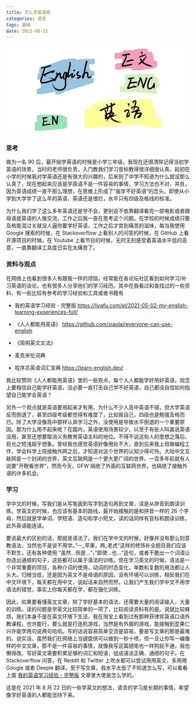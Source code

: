 ```yaml
---
title: 怎么学英语呢
categories: 语言
tags: 基础
date: 2021-08-21
---
```


![English](../images/202108/english.png) 

### 思考

做为一名 90 后，最开始学英语的时候是小学三年级，我现在还很清除记得当初学英语的场景，当时的老师很负责，入门教我们学习音标教得很详细很认真。起初在小学的时候我对学英语还是有很大的兴趣的，后来到了中学不知道为什么就没那么认真了，现在想起来应该是学英语不是一件容易的事情，学习方法也不对，并且，因为英语成绩一直不那么理想，在思维上形成了”我学不好英语“的念头。即使从小学到大学学了这么年的英语，英语还是很烂，水平只有四级及格线的标准。

为什么我们学了这么多年英语还是学不会，更别说不依靠翻译看完一部电影或者跟母语是英语的人做交流，工作之后我一直在思考这个问题。在学校的时候成绩只要及格能混过关就没人逼你要学好英语，工作之后才尝到痛苦的滋味，每当我使用 Google 搜索的时候，在 Stackoverflow 上看别人的问答的时候，在 GitHub 上看开源项目的时候，在 Youtube 上看节目的时候，无时无刻感受着英语水平低的恶意，一直靠翻译工具度日实在太痛苦了。

### 资料与观点

在网络上也看到很多人有跟我一样的烦恼，经常能在各论坛社区看到如何学习/补习英语的谈论，也有很多人分享他们的学习经历。其中在我看过和查找过的一些资料，有一些比较有参考的学习经验和工具或者书籍有

- 我的英语学习经验 - 完整版 https://liyafu.com/el/2021-05-02-my-english-learning-experiences-full/

- 《人人都能用英语》 https://github.com/xiaolai/everyone-can-use-english

- 《简明英文文法》

- 麦克米伦词典

-  程序员英语词汇宝典 https://learn-english.dev/

我比较赞同《人人都能用英语》里的一些观点，每个人人都能学好用好英语，观念上要相信自己能学好英语，没必要一直打击自己学不好英语，自己都没自信如何指望自己能学会英语？

另外一个观点就是英语要用起来才有用，为什么不少人高中英语不错，但大学英语反而倒退了，甚至四级考级都觉得有难度了，比如我自己，四级也是勉强及格而已。除了大学没像高中那样认真学习之外，没使用是导致水平倒退的一个重要原因。那为什么用不起来呢？在国内，英语使用场景较少，以至于有些人叫嚣说英语没用，甚至还想要取消义务教育英语主科的地位。不得不说这些人的思想之落后、目光之短浅超乎想象。曾经我也感觉英语好像用处不大，直到后来我上班做编程工作，学会科学上班接触外网之后，才知道对这个世界的认知少得可怜。大陆中文互联网是一个封闭的世界，英文互联网是一个更大更广阔的世界。一百多年前就有人说要”开眼看世界“，然而今天，GFW 隔绝了外面的互联网世界，也隔绝了接触外语的许多机会。

###  学习

学中文的时候，写我们是从写笔画到写字到造句再到文章，读是从拼音到朗读训练。学英文的时候，也应该有基本的路线，最开始接触的是和拼音一样的 26 个字母，然后就是学单词、学短语、造句和学小短文，读的话同样有音标和朗读训练，此外英语能连读。

要说最大的区别的话，那就是语法了。我们在学中文的时候，好像并没有那么刻意教语法，当然也不是说不用学。”一_苹果，两_老虎“这样的修饰补全题目我们应该不默生，还有各种使用 ”虽然...但是...“，”即使...也...“造句，或者干脆出一个词语让你造出通顺的句子，这些都可以属于语法的训练。但在学习英文的时候，语法是一个非常重要的项目，各种介词的使用，动词的时态变化，单数和复数的用法都让人头大。归根当低，还是因为英文不是母语的原因，没有环境可以训练，相反我们在中文环境下，每天都在用中文，说起话来自然而然，让我们产生我们学中文不用学语法的错觉，事实上你每天都在学，都在强化训练。

因此，如果要看懂英文文章，除了学好基本的语法，还需要大量的阅读输入，大量的训练。读的问题是学英文比较简单的一项了，比较阅读资料有的是。说就比较麻烦，我们本身不是在英文环境下生活，我在淘宝上看到过有那种菲律宾英语口语外教课程，也许能行，要么就是打连机游戏，当然是有外服的游戏，能接触到歪果仁兴许能学两句说两句哈哈。写的话说容易简单交流是容易，要是写文章的那是最难的。说实话，虽然我们在网络上当键盘侠可以做到一秒十喷，但一旦让你写一编像样的中文文章，那不是一件容易的事情，就像我写这篇随笔也一样狗屁不通，我也懒得改。写好英文需要积累足够的词汇和短语，组成语法正确、通顺的句子。在 Stackoverflow 问答，在 Reddit 和 Twitter 上吹水都可以尝试用用英文，多用用 Google 或者 Deeple 翻译。至于写文章，我水平太低了不知道怎么写，可以看看上面 [我的英语学习经验 - 完整版](https://liyafu.com/el/2021-05-02-my-english-learning-experiences-full/) 文章里大佬是怎么学的。

这是在 2021 年 8 月 22 日的一些学英文的想法，语言的学习是长期的事情，希望像学好英语的人都能坚持下来。

